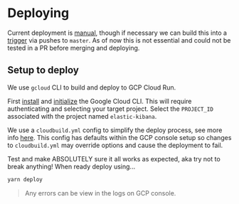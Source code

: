 # Deploying

Current deployment is [manual](https://cloud.google.com/build/docs/running-builds/start-build-command-line-api), though if necessary we can build this into a [trigger](https://cloud.google.com/build/docs/automating-builds/create-manage-triggers) via pushes to `master`. As of now this is not essential and could not be tested in a PR before merging and deploying.

## Setup to deploy

We use `gcloud` CLI to build and deploy to GCP Cloud Run.

First [install](https://cloud.google.com/sdk/docs/install) and [initialize](https://cloud.google.com/sdk/docs/initializing) the Google Cloud CLI. This will require authenticating and selecting your target project. Select the `PROJECT_ID` associated with the project named `elastic-kibana`.

We use a `cloudbuild.yml` config to simplify the deploy process, see more info [here](https://cloud.google.com/build/docs/configuring-builds/create-basic-configuration). This config has defaults within the GCP console setup so changes to `cloudbuild.yml` may override options and cause the deployment to fail.

Test and make ABSOLUTELY sure it all works as expected, aka try not to break anything! When ready deploy using...

```sh
yarn deploy
```

> Any errors can be view in the logs on GCP console.
